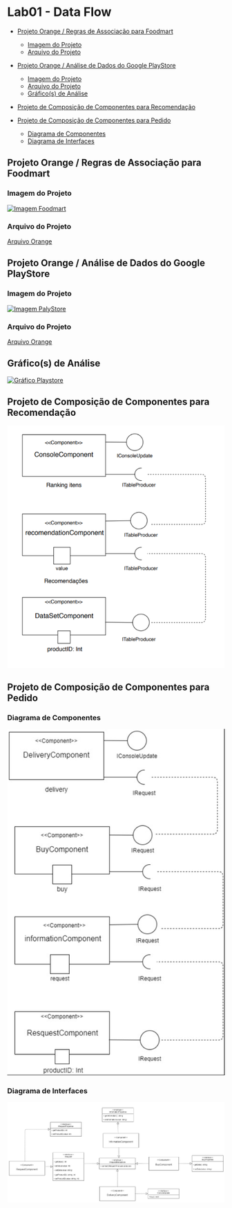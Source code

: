 # Lab01 - Data Flow

* [Projeto Orange / Regras de Associação para Foodmart](https://github.com/arupuertas/inf331-componentizacao-e-reuso-de-software/blob/master/laboratorio1/README.md#projeto-orange--regras-de-associa%C3%A7%C3%A3o-para-foodmart)
   * [Imagem do Projeto](https://github.com/arupuertas/inf331-componentizacao-e-reuso-de-software/blob/master/laboratorio1/README.md#imagem-do-projeto)
   * [Arquivo do Projeto](https://github.com/arupuertas/inf331-componentizacao-e-reuso-de-software/blob/master/laboratorio1/README.md#arquivo-do-projeto)

* [Projeto Orange / Análise de Dados do Google PlayStore](https://github.com/arupuertas/inf331-componentizacao-e-reuso-de-software/blob/master/laboratorio1/README.md#projeto-orange--an%C3%A1lise-de-dados-do-google-playstore)
  * [Imagem do Projeto](https://github.com/arupuertas/inf331-componentizacao-e-reuso-de-software/blob/master/laboratorio1/README.md#imagem-do-projeto-1)
  * [Arquivo do Projeto](https://github.com/arupuertas/inf331-componentizacao-e-reuso-de-software/blob/master/laboratorio1/README.md#arquivo-do-projeto-1)
  * [Gráfico(s) de Análise](https://github.com/arupuertas/inf331-componentizacao-e-reuso-de-software/blob/master/laboratorio1/README.md#gr%C3%A1ficos-de-an%C3%A1lise)

* [Projeto de Composição de Componentes para Recomendação](https://github.com/arupuertas/inf331-componentizacao-e-reuso-de-software/blob/master/laboratorio1/README.md#projeto-de-composi%C3%A7%C3%A3o-de-componentes-para-recomenda%C3%A7%C3%A3o)

* [Projeto de Composição de Componentes para Pedido](https://github.com/arupuertas/inf331-componentizacao-e-reuso-de-software/blob/master/laboratorio1/README.md#projeto-de-composi%C3%A7%C3%A3o-de-componentes-para-pedido)
  * [Diagrama de Componentes](https://github.com/arupuertas/inf331-componentizacao-e-reuso-de-software/blob/master/laboratorio1/README.md#diagrama-de-componentes)
  * [Diagrama de Interfaces](https://github.com/arupuertas/inf331-componentizacao-e-reuso-de-software/blob/master/laboratorio1/README.md#diagrama-de-interfaces)

## Projeto Orange / Regras de Associação para Foodmart

### Imagem do Projeto

[![Imagem Foodmart](https://github.com/arupuertas/inf331-componentizacao-e-reuso-de-software/blob/master/laboratorio1/imagens/Supermarket%20-%20Aru%C3%A3%20INF331%20-%20Imagem.PNG)](https://github.com/arupuertas/inf331-componentizacao-e-reuso-de-software/blob/master/laboratorio1/imagens/Supermarket%20-%20Aru%C3%A3%20INF331%20-%20Imagem.PNG)

### Arquivo do Projeto

[Arquivo Orange](link)

## Projeto Orange / Análise de Dados do Google PlayStore

### Imagem do Projeto

[![Imagem PalyStore](https://github.com/arupuertas/inf331-componentizacao-e-reuso-de-software/blob/master/laboratorio1/imagens/Playstore%20Diagrama%20-%20Aru%C3%A3%20INF331%20-%20Imagem.PNG)](https://github.com/arupuertas/inf331-componentizacao-e-reuso-de-software/blob/master/laboratorio1/imagens/Playstore%20Diagrama%20-%20Aru%C3%A3%20INF331%20-%20Imagem.PNG)

### Arquivo do Projeto

[Arquivo Orange](link)

## Gráfico(s) de Análise

[![Gráfico Playstore](https://github.com/arupuertas/inf331-componentizacao-e-reuso-de-software/blob/master/laboratorio1/imagens/Playstore%20-%20Aru%C3%A3%20INF331%20-%20Imagem.png)](https://github.com/arupuertas/inf331-componentizacao-e-reuso-de-software/blob/master/laboratorio1/imagens/Playstore%20-%20Aru%C3%A3%20INF331%20-%20Imagem.png)

## Projeto de Composição de Componentes para Recomendação

[![Projeto de Composição de Componentes para Recomendação](https://github.com/arupuertas/inf331-componentizacao-e-reuso-de-software/blob/master/laboratorio1/imagens/Composi%C3%A7%C3%A3o%20Recomenda%C3%A7%C3%A3o.PNG)](https://github.com/arupuertas/inf331-componentizacao-e-reuso-de-software/blob/master/laboratorio1/imagens/Composi%C3%A7%C3%A3o%20Recomenda%C3%A7%C3%A3o.PNG)

## Projeto de Composição de Componentes para Pedido


### Diagrama de Componentes

[![Diagrama de Componentes](https://github.com/arupuertas/inf331-componentizacao-e-reuso-de-software/blob/master/laboratorio1/imagens/Composi%C3%A7%C3%A3o%20Pedido%20Fluxo.PNG)](https://github.com/arupuertas/inf331-componentizacao-e-reuso-de-software/blob/master/laboratorio1/imagens/Composi%C3%A7%C3%A3o%20Pedido%20Fluxo.PNG)


### Diagrama de Interfaces

[![Diagrama de Interfaces](https://github.com/arupuertas/inf331-componentizacao-e-reuso-de-software/blob/master/laboratorio1/imagens/Composi%C3%A7%C3%A3o%20Pedido%20UML.PNG)](https://github.com/arupuertas/inf331-componentizacao-e-reuso-de-software/blob/master/laboratorio1/imagens/Composi%C3%A7%C3%A3o%20Pedido%20UML.PNG)


